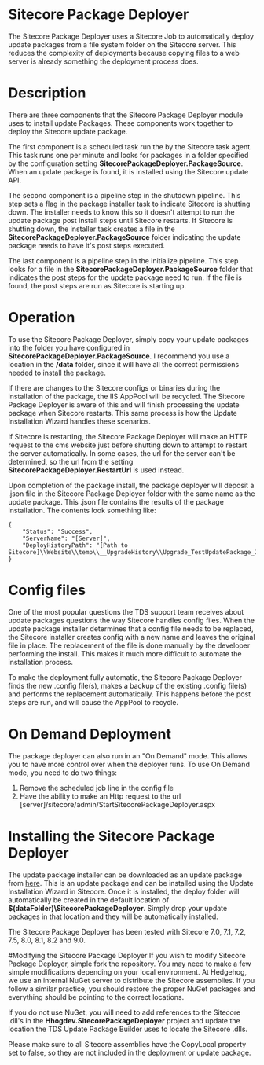 # Sitecore Package Deployer
The Sitecore Package Deployer uses a Sitecore Job to automatically deploy update packages from a file system folder on the Sitecore server. This reduces the complexity of deployments because copying files to a web server is already something the deployment process does.

# Description
There are three components that the Sitecore Package Deployer module uses to install update Packages. These components work together to deploy the Sitecore update package. 

The first component is a scheduled task run the by the Sitecore task agent. This task runs one per minute and looks for packages in a folder specified by the configuration setting **SitecorePackageDeployer.PackageSource**. When an update package is found, it is installed using the Sitecore update API.

The second component is a pipeline step in the shutdown pipeline. This step sets a flag in the package installer task to indicate Sitecore is shutting down. The installer needs to know this so it doesn't attempt to run the update package post install steps until Sitecore restarts. If Sitecore is shutting down, the installer task creates a file in the **SitecorePackageDeployer.PackageSource** folder indicating the update package needs to have it's post steps executed.

The last component is a pipeline step in the initialize pipeline. This step looks for a file in the **SitecorePackageDeployer.PackageSource** folder that indicates the post steps for the update package need to run. If the file is found, the post steps are run as Sitecore is starting up.

# Operation
To use the Sitecore Package Deployer, simply copy your update packages into the folder you have configured in **SitecorePackageDeployer.PackageSource**. I recommend you use a location in the **/data** folder, since it will have all the correct permissions needed to install the package.

If there are changes to the Sitecore configs or binaries during the installation of the package, the IIS AppPool will be recycled. The Sitecore Package Deployer is aware of this and will finish processing the update package when Sitecore restarts. This same process is how the Update Installation Wizard handles these scenarios. 

If Sitecore is restarting, the Sitecore Package Deployer will make an HTTP request to the cms website just before shutting down to attempt to restart the server automatically. In some cases, the url for the server can't be determined, so the url from the setting **SitecorePackageDeployer.RestartUrl** is used instead.

Upon completion of the package install, the package deployer will deposit a .json file in the Sitecore Package Deployer folder with the same name as the update package. This .json file contains the results of the package installation. The contents look something like:

    {
        "Status": "Success",
        "ServerName": "[Server]",
        "DeployHistoryPath": "[Path to Sitecore]\\Website\\temp\\__UpgradeHistory\\Upgrade_TestUpdatePackage_20160401_1316_20160401T171959991"
    }

# Config files
One of the most popular questions the TDS support team receives about update packages questions the way Sitecore handles config files. When the update package installer determines that a config file needs to be replaced, the Sitecore installer creates config with a new name and leaves the original file in place. The replacement of the file is done manually by the developer performing the install. This makes it much more difficult to automate the installation process.

To make the deployment fully automatic, the Sitecore Package Deployer finds the new .config file(s), makes a backup of the existing .config file(s) and performs the replacement automatically. This happens before the post steps are run, and will cause the AppPool to recycle. 

# On Demand Deployment
The package deployer can also run in an "On Demand" mode. This allows you to have more control over when the deployer runs. To use On Demand mode, you need to do two things:

1. Remove the scheduled job line in the config file
1. Have the ability to make an Http request to the url [server]/sitecore/admin/StartSitecorePackageDeployer.aspx


# Installing the Sitecore Package Deployer
The update package installer can be downloaded as an update package from [here](https://github.com/HedgehogDevelopment/SitecorePackageDeployer/releases). This is an update package and can be installed using the Update Installation Wizard in Sitecore. Once it is installed, the deploy folder will automatically be created in the default location of **$(dataFolder)\SitecorePackageDeployer**. Simply drop your update packages in that location and they will be automatically installed.

The Sitecore Package Deployer has been tested with Sitecore 7.0, 7.1, 7.2, 7.5, 8.0, 8.1, 8.2 and 9.0.

#Modifying the Sitecore Package Deployer
If you wish to modify Sitecore Package Deployer, simple fork the repository. You may need to make a few simple modifications depending on your local environment. At Hedgehog, we use an internal NuGet server to distribute the Sitecore assemblies. If you follow a similar practice, you should restore the proper NuGet packages and everything should be pointing to the correct locations.

If you do not use NuGet, you will need to add references to the Sitecore .dll's in the **Hhogdev.SitecorePackageDeployer** project and update the location the TDS Update Package Builder uses to locate the Sitecore .dlls. 

Please make sure to all Sitecore assemblies have the CopyLocal property set to false, so they are not included in the deployment or update package. 
